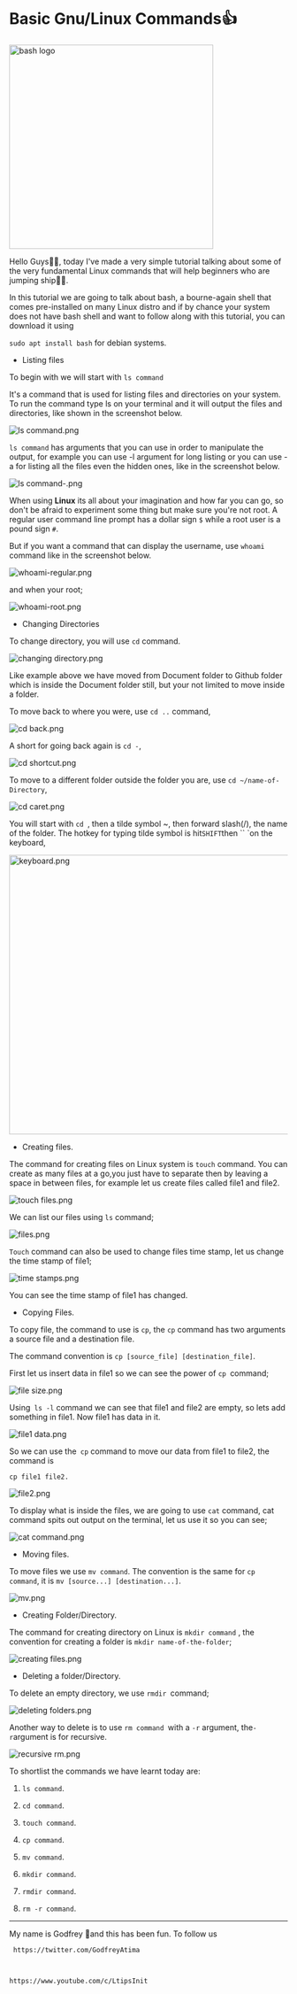 # Basic Gnu/Linux Commands👍️

<img title="" src="/home/leapfrog/Documents/Github/Very Basic commands/assets/bash bash.png" alt="bash logo" width="369">

Hello Guys👋️👋️, today I've made a  very simple tutorial talking about some of the very fundamental Linux commands that will help beginners who are jumping ship🦘️🦘️.

In this tutorial we are going to talk about bash, a bourne-again shell that comes pre-installed on many Linux distro and if by chance your system does not have bash shell and want to follow along with this tutorial, you can download it using 

`sudo apt install bash` for debian systems.



- Listing files

To begin with we will start with `ls command`

It's a command that is used for listing files and directories on your system. To run the command type ls on your terminal and it will output the files and directories, like shown in the screenshot below.

![ls command.png](/home/leapfrog/Documents/Github/Very%20Basic%20commands/assets/terminal_images/ls%20command.png)

`ls command` has arguments that you can use in order to manipulate the output, for example you can use -l argument for long listing or you can use -a for listing all the files even the hidden ones, like in the screenshot below.

![ls command-.png](/home/leapfrog/Documents/Github/Very%20Basic%20commands/assets/ls%20command-.png)

When using **Linux** its all about your imagination and how far you can go, so don't be afraid to experiment some thing but make sure you're not root. A regular user command line prompt has a dollar sign `$` while a root user is a pound sign `#`.

But if you want a command that can display the username, use `whoami` command like in the screenshot below.

![whoami-regular.png](/home/leapfrog/Documents/Github/Very%20Basic%20commands/assets/whoami-regular.png)

and when your root;

![whoami-root.png](/home/leapfrog/Documents/Github/Very%20Basic%20commands/assets/terminal_images/whoami-root.png)

- Changing Directories

To change directory, you will use `cd` command.

![changing directory.png](/home/leapfrog/Documents/Github/Very%20Basic%20commands/assets/changing%20directory.png)

Like example above we have moved from Document folder to Github folder which is inside the Document folder still, but your not limited to move inside a folder.

To move back to where you were, use `cd ..` command,

![cd back.png](/home/leapfrog/Documents/Github/Very%20Basic%20commands/assets/cd%20back.png)

A short for going back again is `cd -`,

![cd shortcut.png](/home/leapfrog/Documents/Github/Very%20Basic%20commands/assets/cd%20shortcut.png)

To move to a different folder outside the folder you are, use `cd ~/name-of-Directory`, 

![cd caret.png](/home/leapfrog/Documents/Github/Very%20Basic%20commands/assets/cd%20caret.png)

You will start with `cd `, then a tilde symbol ~, then forward slash(/), the name of the folder. The hotkey for typing tilde symbol is hit` SHIFT `then `` `on the keyboard,



<img src="file:///home/leapfrog/Documents/Github/Very%20Basic%20commands/assets/terminal_images/keyboard.png" title="" alt="keyboard.png" width="505">



- Creating files.

The command for creating files on Linux system is `touch` command. You can create as many files at a go,you just have to separate then by leaving a space in between files, for example let us create files called file1 and file2.

![touch files.png](/home/leapfrog/Documents/Github/Very%20Basic%20commands/assets/touch%20files.png)

We can list our files using `ls` command;

![files.png](/home/leapfrog/Documents/Github/Very%20Basic%20commands/assets/terminal_images/files.png)

`Touch` command can also be used to change files time stamp, let us change the time stamp of file1;

![time stamps.png](/home/leapfrog/Documents/Github/Very%20Basic%20commands/assets/terminal_images/time%20stamps.png)

You can see the time stamp of file1 has changed.



- Copying Files.

To copy file, the command to use is `cp`,  the `cp` command has two arguments a source file and a destination file.

The command convention is `cp [source_file] [destination_file]`.

First let us insert data in file1 so we can see the power of `cp `command;

![file size.png](/home/leapfrog/Documents/Github/Very%20Basic%20commands/assets/terminal_images/file%20size.png)

Using` ls -l` command we can see that file1 and file2 are empty, so lets add something in file1. Now file1 has data in it.

![file1 data.png](/home/leapfrog/Documents/Github/Very%20Basic%20commands/assets/file1%20data.png)

So we can use the` cp` command to move our data from file1 to file2, the command is

`cp file1 file2.`

![file2.png](/home/leapfrog/Documents/Github/Very%20Basic%20commands/assets/terminal_images/file2.png)

To display what is inside the files, we are going to use `cat` command, cat command spits out output on the terminal, let us use it so you can see;

![cat command.png](/home/leapfrog/Documents/Github/Very%20Basic%20commands/assets/cat%20command.png)

- Moving files.

To move files we use `mv command`. The convention is the same for `cp command`, it is `mv [source...] [destination...]`.

![mv.png](/home/leapfrog/Documents/Github/Very%20Basic%20commands/assets/terminal_images/mv.png)



- Creating Folder/Directory.

The command for creating directory on Linux is `mkdir command` , the convention for creating a folder is `mkdir name-of-the-folder`;

![creating files.png](/home/leapfrog/Documents/Github/Very%20Basic%20commands/assets/terminal_images/creating%20files.png)



- Deleting a folder/Directory.

To delete an empty directory, we use `rmdir `command;

![deleting folders.png](/home/leapfrog/Documents/Github/Very%20Basic%20commands/assets/deleting%20folders.png)

Another way to delete is to use `rm command `with  a `-r` argument, the` -r `argument is for recursive.

![recursive rm.png](/home/leapfrog/Documents/Github/Very%20Basic%20commands/assets/recursive%20rm.png)

To shortlist the commands we have learnt today are:

1. `ls command`.

2. `cd command`.

3. `touch command`.

4. `cp command`.

5. `mv command`. 

6. `mkdir command`.

7. `rmdir command`.

8. `rm -r command`.



---



My name is Godfrey 🧍️and this has been fun. To follow us 

     https://twitter.com/GodfreyAtima  



    https://www.youtube.com/c/LtipsInit 




